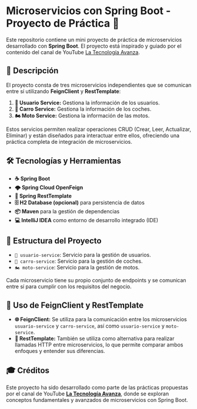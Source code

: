 # Microservicios con Spring Boot - Proyecto de Práctica 🚀

Este repositorio contiene un mini proyecto de práctica de microservicios desarrollado con **Spring Boot**. El proyecto está inspirado y guiado por el contenido del canal de YouTube [La Tecnología Avanza](https://www.youtube.com/@latecnologiaavanza).

## 📄 Descripción

El proyecto consta de tres microservicios independientes que se comunican entre sí utilizando **FeignClient** y **RestTemplate**:

1. **👤 Usuario Service:** Gestiona la información de los usuarios.
2. **🚗 Carro Service:** Gestiona la información de los coches.
3. **🏍️ Moto Service:** Gestiona la información de las motos.

Estos servicios permiten realizar operaciones CRUD (Crear, Leer, Actualizar, Eliminar) y están diseñados para interactuar entre ellos, ofreciendo una práctica completa de integración de microservicios.

## 🛠️ Tecnologías y Herramientas

- **☕ Spring Boot**
- **🌩️ Spring Cloud OpenFeign**
- **🔄 Spring RestTemplate**
- **🗄️ H2 Database (opcional)** para persistencia de datos
- **📦 Maven** para la gestión de dependencias
- **💻 IntelliJ IDEA** como entorno de desarrollo integrado (IDE)

## 📂 Estructura del Proyecto

- `👤 usuario-service`: Servicio para la gestión de usuarios.
- `🚗 carro-service`: Servicio para la gestión de coches.
- `🏍️ moto-service`: Servicio para la gestión de motos.

Cada microservicio tiene su propio conjunto de endpoints y se comunican entre sí para cumplir con los requisitos del negocio.

## 🔗 Uso de FeignClient y RestTemplate

- **🌐 FeignClient:** Se utiliza para la comunicación entre los microservicios `usuario-service` y `carro-service`, así como `usuario-service` y `moto-service`.
- **🔀 RestTemplate:** También se utiliza como alternativa para realizar llamadas HTTP entre microservicios, lo que permite comparar ambos enfoques y entender sus diferencias.

## 🎓 Créditos

Este proyecto ha sido desarrollado como parte de las prácticas propuestas por el canal de YouTube **[La Tecnología Avanza](https://www.youtube.com/@latecnologiaavanza)**, donde se exploran conceptos fundamentales y avanzados de microservicios con Spring Boot.
